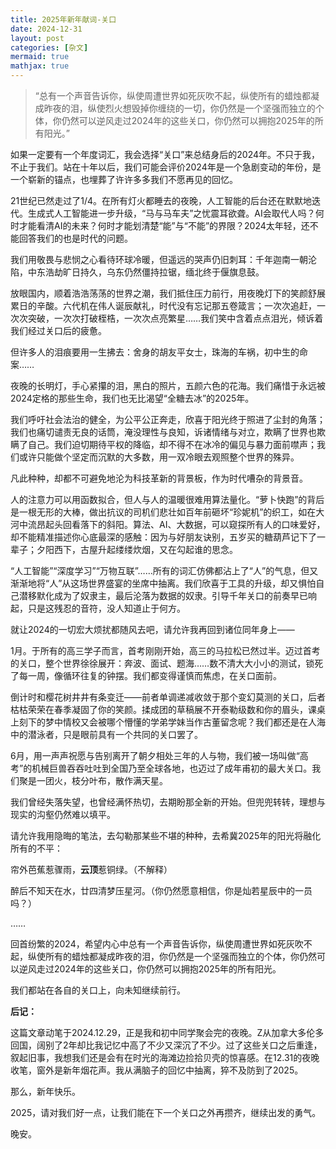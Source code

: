 ```yaml
---
title: 2025年新年献词-关口
date: 2024-12-31
layout: post
categories: [杂文]
mermaid: true 
mathjax: true
---
```


> “总有一个声音告诉你，纵使周遭世界如死灰吹不起，纵使所有的蜡烛都凝成昨夜的泪，纵使烈火想毁掉你缠绕的一切，你仍然是一个坚强而独立的个体，你仍然可以逆风走过2024年的这些关口，你仍然可以拥抱2025年的所有阳光。”

如果一定要有一个年度词汇，我会选择“关口”来总结身后的2024年。不只于我，不止于我们。站在十年以后，我们可能会评价2024年是一个急剧变动的年份，是一个崭新的锚点，也埋葬了许许多多我们不愿再见的回忆。

21世纪已然走过了1/4。在所有灯火都睡去的夜晚，人工智能的后台还在默默地迭代。生成式人工智能进一步升级，“马与马车夫”之忧震耳欲聋。AI会取代人吗？何时才能看清AI的未来？何时才能划清楚“能”与“不能”的界限？2024太年轻，还不能回答我们的也是时代的问题。

我们用敬畏与悲悯之心看待环球冷暖，但遥远的哭声仍旧刺耳：千年迦南一朝沦陷，中东浩劫旷日持久，乌东仍然僵持拉锯，缅北终于偃旗息鼓。

放眼国内，顺着浩浩荡荡的世界之潮，我们抵住压力前行，用夜晚灯下的笑颜舒展累日的辛酸。六代机在伟人诞辰献礼，时代没有忘记那五卷箴言；一次次追赶，一次次突破，一次次打破桎梏，一次次点亮繁星……我们笑中含着点点泪光，倾诉着我们经过关口后的疲惫。

但许多人的泪痕要用一生拂去：舍身的胡友平女士，珠海的车祸，初中生的命案……

夜晚的长明灯，手心紧攥的泪，黑白的照片，五颜六色的花海。我们痛惜于永远被2024定格的那些生命，我们也无比渴望“全糖去冰”的2025年。

我们呼吁社会法治的健全，为公平公正奔走，欣喜于阳光终于照进了尘封的角落；我们也痛切谴责无良的话筒，淹没理性与良知，诉诸情绪与对立，欺瞒了世界也欺瞒了自己。我们迫切期待平权的降临，却不得不在冰冷的偏见与暴力面前噤声；我们或许只能做个坚定而沉默的大多数，用一双冷眼去观照整个世界的殊异。

凡此种种，却都不可避免地沦为科技革新的背景板，作为时代嘈杂的背景音。

人的注意力可以用函数拟合，但人与人的温暖很难用算法量化。“萝卜快跑”的背后是一根无形的大棒，做出抗议的司机们悲壮如百年前砸坏“珍妮机”的织工，如在大河中流昂起头回看落下的斜阳。算法、AI、大数据，可以窥探所有人的口味爱好，却不能精准描述你心底最深的感触：因为与好朋友诀别，五岁买的糖葫芦记下了一辈子；夕阳西下，古屋升起缕缕炊烟，又在勾起谁的思念。

“人工智能”“深度学习”“万物互联”……所有的词汇仿佛都沾上了“人”的气息，但又渐渐地将“人”从这场世界盛宴的坐席中抽离。我们欣喜于工具的升级，却又惧怕自己潜移默化成为了奴隶主，最后沦落为数据的奴隶。引导千年关口的前奏早已响起，只是这残忍的音符，没人知道止于何方。

就让2024的一切宏大烦扰都随风去吧，请允许我再回到诸位同年身上——

1月。于所有的高三学子而言，首考刚刚开始，高三的马拉松已然过半。迈过首考的关口，整个世界徐徐展开：奔波、面试、题海……数不清大大小小的测试，锁死了每一周，像循环往复的钟摆。我们都变得谨慎而焦虑，在关口面前。

倒计时和樱花树井井有条变迁——前者单调递减收敛于那个变幻莫测的关口，后者枯枯荣荣在春季凝固了你的笑颜。揉成团的草稿展不开泰勒级数和你的眉头，课桌上刻下的梦中情校又会被哪个懵懂的学弟学妹当作古董留念呢？我们都还是在人海中的潜泳者，只是眼前具有一个共同的关口罢了。

6月，用一声声祝愿与告别离开了朝夕相处三年的人与物，我们被一场叫做“高考”的机械巨兽吞吞吐吐到全国乃至全球各地，也迈过了成年甫初的最大关口。我们聚是一团火，枝分叶布，散作满天星。

我们曾经失落失望，也曾经满怀热切，去期盼那全新的开始。但兜兜转转，理想与现实的沟壑仍然难以填平。

请允许我用隐晦的笔法，去勾勒那某些不堪的种种，去希冀2025年的阳光将融化所有的不平：

帘外芭蕉惹骤雨，**云顶**惹铜绿。（不解释）

醉后不知天在水，廿四清梦压星河。（你仍然愿意相信，你是灿若星辰中的一员吗？）

……

回首纷繁的2024，希望内心中总有一个声音告诉你，纵使周遭世界如死灰吹不起，纵使所有的蜡烛都凝成昨夜的泪，你仍然是一个坚强而独立的个体，你仍然可以逆风走过2024年的这些关口，你仍然可以拥抱2025年的所有阳光。

我们都站在各自的关口上，向未知继续前行。


**后记：**

这篇文章动笔于2024.12.29，正是我和初中同学聚会完的夜晚。Z从加拿大多伦多回国，阔别了2年却比我记忆中高了不少又深沉了不少。过了这些关口之后重逢，叙起旧事，我想我们还是会有在时光的海滩边捡拾贝壳的惊喜感。在12.31的夜晚收笔，窗外是新年烟花声。我从满脑子的回忆中抽离，猝不及防到了2025。

那么，新年快乐。

2025，请对我们好一点，让我们能在下一个关口之外再攒齐，继续出发的勇气。

晚安。
